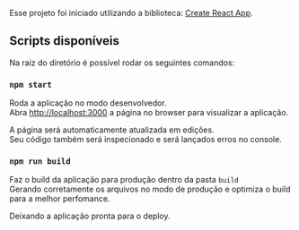 Esse projeto foi iniciado utilizando a biblioteca: [Create React App](https://github.com/facebook/create-react-app).

## Scripts disponíveis

Na raiz do diretório é possível rodar os seguintes comandos:

### `npm start`

Roda a aplicação no modo desenvolvedor.<br>
Abra [http://localhost:3000](http://localhost:3000) a página no browser para visualizar a aplicação.

A página será automaticamente atualizada em edições.<br>
Seu código também será inspecionado e será lançados erros no console.

### `npm run build`

Faz o build da aplicação para produção dentro da pasta `build`<br>
Gerando corretamente os arquivos no modo de produção e optimiza o build para a melhor perfomance.

Deixando a aplicação pronta para o deploy.